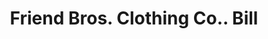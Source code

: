 ---
doi: 10.7916/D8V70WRT
date_other: '1900'
date_other_textual: 1900-1909
form: printed ephemera
genre:
- Invoices
name:
- Friend Bros. Clothing Co.
object_in_context_url: https://biggert.cul.columbia.edu/items/view/ave_biggert_01608
subject_hierarchical_geographic:
- Milwaukee, Wisconsin, United States
subject_name:
- Friend Bros. Clothing Co.
title: Friend Bros. Clothing Co.. Bill
sort_title: Friend Bros. Clothing Co.. Bill
call_number: ave_biggert_01608
coordinates:
- 43.05,-87.95
pid: ave_biggert_01608
identifiers: ave_biggert_01608
canvas_id: ldpd:396867
permalink: "/items/ave_biggert_01608/"
layout: iiif-image-page
---